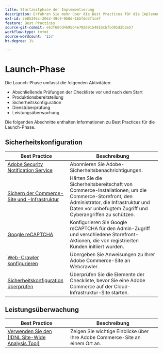 ```yaml
---
title: Startzeitphase der Implementierung
description: Erfahren Sie mehr über die Best Practices für die Implementierung in der Anfangsphase von Adobe Commerce-Projekten.
exl-id: 2e85346c-2063-49c9-9b8d-1b5fdd3f1cef
feature: Best Practices
source-git-commit: e63f68dd469564e70269154810cbfbd95d2b2e57
workflow-type: tm+mt
source-wordcount: '157'
ht-degree: 1%

---
```


# Launch-Phase

Die Launch-Phase umfasst die folgenden Aktivitäten:

- Abschließende Prüfungen der Checkliste vor und nach dem Start
- Produktionsbereitstellung
- Sicherheitskonfiguration
- Dienstüberprüfung
- Leistungsüberwachung

Die folgenden Abschnitte enthalten Informationen zu Best Practices für die Launch-Phase.

## Sicherheitskonfiguration

| Best Practice | Beschreibung |
|------------------------------------------------------------------------------------------------------------------------------------|--------------------------------------------------------------------------------------------------------------------------------------------------------------------------|
| [Adobe Security Notification Service](https://www.adobe.com/subscription/adbeSecurityNotifications.html) | Abonnieren Sie Adobe-Sicherheitsbenachrichtigungen. |
| [Sichern der Commerce-Site und -Infrastruktur](security-best-practices.md) | Härten Sie die Sicherheitsbereitschaft von Commerce-Installationen, um die Commerce-Storefront, den Administrator, die Infrastruktur und Daten vor unbefugtem Zugriff und Cyberangriffen zu schützen. |
| [Google reCAPTCHA](https://experienceleague.adobe.com/docs/commerce-admin/systems/security/captcha/security-google-recaptcha.html) | Konfigurieren Sie Google reCAPTCHA für den Admin-Zugriff und verschiedene Storefront-Aktionen, die von registrierten Kunden initiiert wurden. |
| [Web-Crawler konfigurieren](robots-txt.md) | Übergeben Sie Anweisungen zu Ihrer Adobe Commerce-Site an Webcrawler. |
| [Sicherheitskonfiguration überprüfen](https://experienceleague.adobe.com/docs/commerce-cloud-service/user-guide/launch/checklist.html) | Überprüfen Sie die Elemente der Checkliste, bevor Sie eine Adobe Commerce auf der Cloud-Infrastruktur-Site starten. |

## Leistungsüberwachung

| Best Practice | Beschreibung |
|------------------------------------------------------------------------------------------------------------------------------------------------|----------------------------------------------------------------------|
| [Verwenden Sie den  [!DNL Site-Wide Analysis Tool]](../../../tools/site-wide-analysis-tool/intro.md#integrations-with-other-adobe-commerce-support-tools) | Zeigen Sie wichtige Einblicke über Ihre Adobe Commerce-Site an einem Ort an. |
